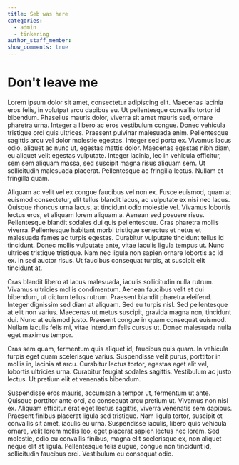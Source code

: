 ```yaml
---
title: Seb was here
categories:
  - admin
  - tinkering
author_staff_member:
show_comments: true
---
```


# Don't leave me

Lorem ipsum dolor sit amet, consectetur adipiscing elit. Maecenas lacinia eros felis, in volutpat arcu dapibus eu. Ut pellentesque convallis tortor id bibendum. Phasellus mauris dolor, viverra sit amet mauris sed, ornare pharetra urna. Integer a libero ac eros vestibulum congue. Donec vehicula tristique orci quis ultrices. Praesent pulvinar malesuada enim. Pellentesque sagittis arcu vel dolor molestie egestas. Integer sed porta ex. Vivamus lacus odio, aliquet ac nunc ut, egestas mattis dolor. Maecenas egestas nibh diam, eu aliquet velit egestas vulputate. Integer lacinia, leo in vehicula efficitur, sem sem aliquam massa, sed suscipit magna risus aliquam sem. Ut sollicitudin malesuada placerat. Pellentesque ac fringilla lectus. Nullam et fringilla quam.

Aliquam ac velit vel ex congue faucibus vel non ex. Fusce euismod, quam at euismod consectetur, elit tellus blandit lacus, ac vulputate ex nisi nec lacus. Quisque rhoncus urna lacus, at tincidunt odio molestie vel. Vivamus lobortis lectus eros, et aliquam lorem aliquam a. Aenean sed posuere risus. Pellentesque blandit sodales dui quis pellentesque. Cras pharetra mollis viverra. Pellentesque habitant morbi tristique senectus et netus et malesuada fames ac turpis egestas. Curabitur vulputate tincidunt tellus id tincidunt. Donec mollis vulputate ante, vitae iaculis ligula tempus ut. Nunc ultrices tristique tristique. Nam nec ligula non sapien ornare lobortis ac id ex. In sed auctor risus. Ut faucibus consequat turpis, at suscipit elit tincidunt at.

Cras blandit libero at lacus malesuada, iaculis sollicitudin nulla rutrum. Vivamus ultricies mollis condimentum. Aenean faucibus velit et dui bibendum, ut dictum tellus rutrum. Praesent blandit pharetra eleifend. Integer dignissim sed diam at aliquam. Sed eu turpis nisl. Sed pellentesque at elit non varius. Maecenas ut metus suscipit, gravida magna non, tincidunt dui. Nunc at euismod justo. Praesent congue in quam consequat euismod. Nullam iaculis felis mi, vitae interdum felis cursus ut. Donec malesuada nulla eget maximus tempor.

Cras sem quam, fermentum quis aliquet id, faucibus quis quam. In vehicula turpis eget quam scelerisque varius. Suspendisse velit purus, porttitor in mollis in, lacinia at arcu. Curabitur lectus tortor, egestas eget elit vel, lobortis ultricies urna. Curabitur feugiat sodales sagittis. Vestibulum ac justo lectus. Ut pretium elit et venenatis bibendum.

Suspendisse eros mauris, accumsan a tempor ut, fermentum ut ante. Quisque porttitor ante orci, ac consequat arcu pretium ut. Vivamus non nisl ex. Aliquam efficitur erat eget lectus sagittis, viverra venenatis sem dapibus. Praesent finibus placerat ligula sed tristique. Nam ligula tortor, suscipit et convallis sit amet, iaculis eu urna. Suspendisse iaculis, libero quis vehicula ornare, velit lorem mollis leo, eget placerat sapien lectus nec lorem. Sed molestie, odio eu convallis finibus, magna elit scelerisque ex, non aliquet neque elit at ligula. Pellentesque felis augue, congue non tincidunt id, sollicitudin faucibus orci. Vestibulum eu consequat odio.